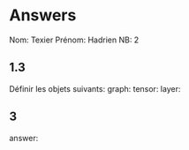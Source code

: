 # Answers

Nom: Texier
Prénom: Hadrien
NB: 2

## 1.3
Définir les objets suivants:
graph:
tensor:
layer:

## 3
answer:
